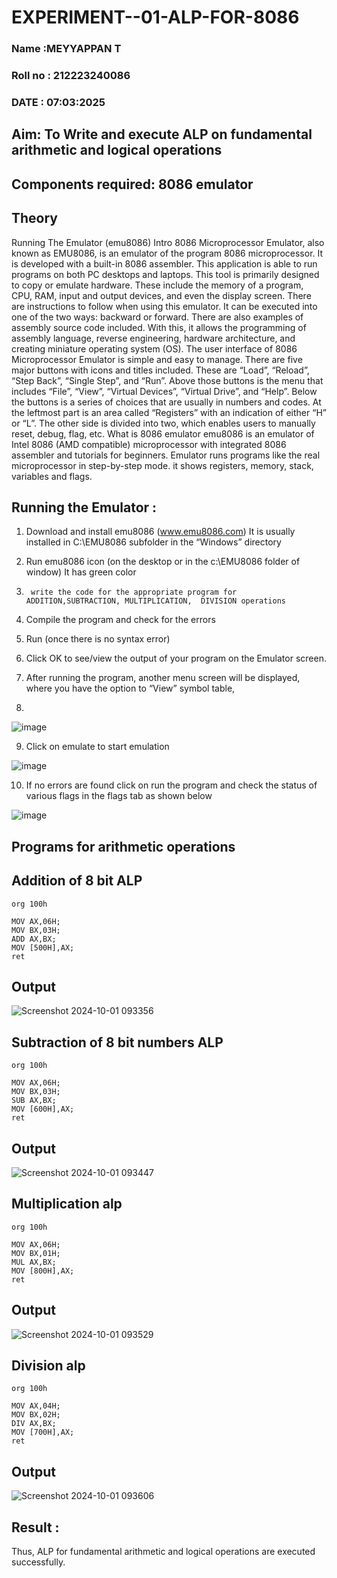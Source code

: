 # EXPERIMENT--01-ALP-FOR-8086
### Name :MEYYAPPAN T
### Roll no : 212223240086
### DATE : 07:03:2025

## Aim: To Write and execute ALP on fundamental arithmetic and logical operations
## Components required: 8086  emulator 
## Theory 
Running The Emulator (emu8086) Intro 8086 Microprocessor Emulator, also known as EMU8086, is an emulator of the program 8086 microprocessor. It is developed with a built-in 8086 assembler. This application is able to run programs on both PC desktops and laptops. This tool is primarily designed to copy or emulate hardware. These include the memory of a program, CPU, RAM, input and output devices, and even the display screen. There are instructions to follow when using this emulator. It can be executed into one of the two ways: backward or forward. There are also examples of assembly source code included. With this, it allows the programming of assembly language, reverse engineering, hardware architecture, and creating miniature operating system (OS). The user interface of 8086 Microprocessor Emulator is simple and easy to manage. There are five major buttons with icons and titles included. These are “Load”, “Reload”, “Step Back”, “Single Step”, and “Run”. Above those buttons is the menu that includes “File”, “View”, “Virtual Devices”, “Virtual Drive”, and “Help”. Below the buttons is a series of choices that are usually in numbers and codes. At the leftmost part is an area called “Registers” with an indication of either “H” or “L”. The other side is divided into two, which enables users to manually reset, debug, flag, etc. What is 8086 emulator emu8086 is an emulator of Intel 8086 (AMD compatible) microprocessor with integrated 8086 assembler and tutorials for beginners. Emulator runs programs like the real microprocessor in step-by-step mode. it shows registers, memory, stack, variables and flags.


 ## Running the Emulator :
1.	Download and install emu8086 (www.emu8086.com) It is usually installed in C:\EMU8086 subfolder in the “Windows” directory
2.	  Run  emu8086 icon (on the desktop or in the c:\EMU8086 folder of window) It has green color 
 
 
3.		write the code for the appropriate program for ADDITION,SUBTRACTION, MULTIPLICATION,  DIVISION operations 

4.	 Compile the program and check for the errors 
5.	Run (once there is no syntax error) 

6.	Click OK to see/view the output of your program on the Emulator screen. 


7.	After running the program, another menu screen will be displayed, where you have the option to “View” symbol table,
8.	 


![image](https://user-images.githubusercontent.com/36288975/189273263-d65baae9-4b8f-4723-afb3-c0ffa4052b04.png)











9.	Click on emulate to start emulation 








![image](https://user-images.githubusercontent.com/36288975/189273273-9bb36ec1-e2e8-4892-8d35-37707332bfdc.png)








10.	If no errors are found click on run the program and check the status of various flags in the flags tab as shown below 






![image](https://user-images.githubusercontent.com/36288975/189273277-113a2a33-4a40-4ff8-95a5-ecd3a1f504fe.png)







## Programs for arithmetic  operations

## Addition  of 8 bit ALP 
```
org 100h

MOV AX,06H;
MOV BX,03H;
ADD AX,BX;
MOV [500H],AX;
ret
```


## Output  
 ![Screenshot 2024-10-01 093356](https://github.com/user-attachments/assets/c8294d55-358e-4af8-8a7c-c4453f50d1dc)

## Subtraction   of 8 bit numbers  ALP 
```
org 100h

MOV AX,06H;
MOV BX,03H;
SUB AX,BX;
MOV [600H],AX;
ret
```
 
## Output  
![Screenshot 2024-10-01 093447](https://github.com/user-attachments/assets/90dfdf4f-1df8-4326-95cc-ba46d83a44e8)

## Multiplication alp 
```
org 100h

MOV AX,06H;
MOV BX,01H;
MUL AX,BX;
MOV [800H],AX;
ret
```
 ## Output  
 ![Screenshot 2024-10-01 093529](https://github.com/user-attachments/assets/34175ae0-2a3e-478b-a34f-a532c79ca381)



## Division alp 
```
org 100h

MOV AX,04H;
MOV BX,02H;
DIV AX,BX;
MOV [700H],AX;
ret
```

## Output  
![Screenshot 2024-10-01 093606](https://github.com/user-attachments/assets/096184c6-7a33-43ac-9bd1-bc63c8a19159)



## Result :
Thus, ALP for fundamental arithmetic and logical operations are executed successfully. 








